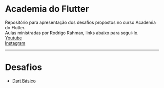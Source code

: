 # Academia do Flutter
Repositório para apresentação dos desafios propostos no curso Academia do Flutter.  
Aulas ministradas por Rodrigo Rahman, links abaixo para segui-lo.  
[Youtube](https://www.youtube.com/rodrigorahman)  
[Instagram](https://www.instagram.com/rodrigorahman.dev/)  
___
# Desafios  
* [Dart Básico](https://github.com/punkklan/academia_flutter_estudos/blob/main/Dart%20B%C3%A1sico/Exercicios/desafioBasico.dart)  
